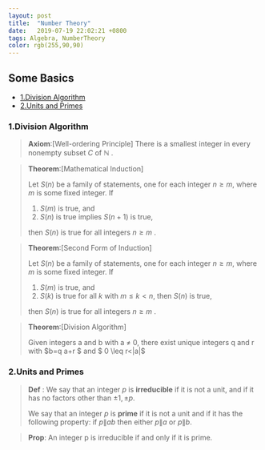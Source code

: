 ```yaml
---
layout: post
title:  "Number Theory"
date:   2019-07-19 22:02:21 +0800
tags: Algebra, NumberTheory
color: rgb(255,90,90)
---
```


## Some Basics 
+ <a href="#1"> 1.Division Algorithm</a>
+ <a href="#2"> 2.Units and Primes</a>

### <a name="1"> 1.Division Algorithm</a>

>**Axiom**:[Well-ordering Principle]
>There is a smallest integer in every nonempty subset $C$ of $\mathbb{N}$ .


>**Theorem**:[Mathematical Induction]
>
>Let $S(n)$ be a family of statements, one for
each integer $n \geq m,$ where $m$ is some fixed integer. If
>
>1. $S(m)$ is true, and
>2. $S(n)$ is true implies $S(n+1)$ is true,
>
>  then $S(n)$ is true for all integers $n \geq m$ .


>**Theorem**:[Second Form of Induction]
>
>Let $S(n)$ be a family of statements, one for each integer $n \geq m,$ where $m$ is some fixed integer. If
>
>1. $S(m)$ is true, and
>2. $S(k)$ is true for all $k$ with $m\leq k < n$, then $S(n)$ is true,
> 
> then $S(n)$ is true for all integers $n \geq m$ .

>**Theorem**:[Division Algorithm]
>
>Given integers a and b with a $\neq$ 0, there exist unique integers q and r with $b=q a+r $ and $ 0 \leq r<\|a\|$
>

### <a name="2"> 2.Units and Primes</a>

>**Def** : We say that an integer $p$ is **irreducible** if it is not a unit, and if it has no factors other than $\pm 1, \pm p$.
>
>We say that an integer $p$ is **prime** if it is not a unit and if it has the following property: if $p \| a b$ then either $p \| a$ or $p \| b .$

> **Prop**: An integer p is irreducible if and only if it is prime.










